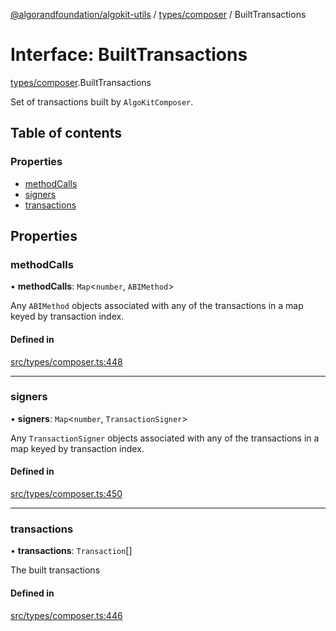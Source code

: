 [@algorandfoundation/algokit-utils](../README.md) / [types/composer](../modules/types_composer.md) / BuiltTransactions

# Interface: BuiltTransactions

[types/composer](../modules/types_composer.md).BuiltTransactions

Set of transactions built by `AlgoKitComposer`.

## Table of contents

### Properties

- [methodCalls](types_composer.BuiltTransactions.md#methodcalls)
- [signers](types_composer.BuiltTransactions.md#signers)
- [transactions](types_composer.BuiltTransactions.md#transactions)

## Properties

### methodCalls

• **methodCalls**: `Map`\<`number`, `ABIMethod`\>

Any `ABIMethod` objects associated with any of the transactions in a map keyed by transaction index.

#### Defined in

[src/types/composer.ts:448](https://github.com/algorandfoundation/algokit-utils-ts/blob/main/src/types/composer.ts#L448)

___

### signers

• **signers**: `Map`\<`number`, `TransactionSigner`\>

Any `TransactionSigner` objects associated with any of the transactions in a map keyed by transaction index.

#### Defined in

[src/types/composer.ts:450](https://github.com/algorandfoundation/algokit-utils-ts/blob/main/src/types/composer.ts#L450)

___

### transactions

• **transactions**: `Transaction`[]

The built transactions

#### Defined in

[src/types/composer.ts:446](https://github.com/algorandfoundation/algokit-utils-ts/blob/main/src/types/composer.ts#L446)
